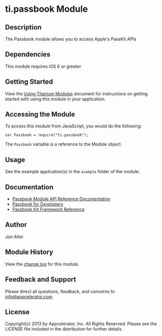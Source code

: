 # ti.passbook Module

## Description

The Passbook module allows you to access Apple's PassKit APIs

## Dependencies

This module requires iOS 6 or greater

## Getting Started

View the [Using Titanium Modules](http://docs.appcelerator.com/titanium/latest/#!/guide/Using_Titanium_Modules) document for instructions on getting
started with using this module in your application.

## Accessing the Module

To access this module from JavaScript, you would do the following:

	var Passbook = require("ti.passbook");

The `Passbook` variable is a reference to the Module object.

## Usage

See the example application(s) in the `example` folder of the module.

## Documentation

* [Passbook Module API Reference Documentation](http://docs.appcelerator.com/titanium/latest/#!/api/Modules.Passbook)
* [Passbook for Developers](https://developer.apple.com/Passbook/)
* [Passbook Kit Framework Reference](https://developer.apple.com/library/ios/#documentation/UserExperience/Reference/PassKit_Framework/_index.html)

## Author

Jon Alter

## Module History

View the [change log](changelog.html) for this module.

## Feedback and Support

Please direct all questions, feedback, and concerns to [info@appcelerator.com](mailto:info@appcelerator.com?subject=iOS%20Passbook%20Module).

## License

Copyright(c) 2013 by Appcelerator, Inc. All Rights Reserved. Please see the LICENSE file included in the distribution for further details.
